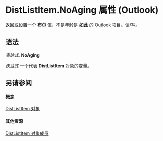 
# DistListItem.NoAging 属性 (Outlook)

返回或设置一个 **布尔** 值，不是年龄是 **如此** 的 Outlook 项目。读/写。


## 语法

 _表达式_. **NoAging**

 _表达式_ 一个代表 **DistListItem** 对象的变量。


## 另请参阅


#### 概念


[DistListItem 对象](027c3986-abff-d9b1-ecc2-26d60805e952.md)
#### 其他资源


[DistListItem 对象成员](3ba4af84-ce84-61d9-1bc9-fab41bf6f125.md)